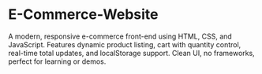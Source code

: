 # E-Commerce-Website
A modern, responsive e-commerce front-end using HTML, CSS, and JavaScript. Features dynamic product listing, cart with quantity control, real-time total updates, and localStorage support. Clean UI, no frameworks, perfect for learning or demos.
